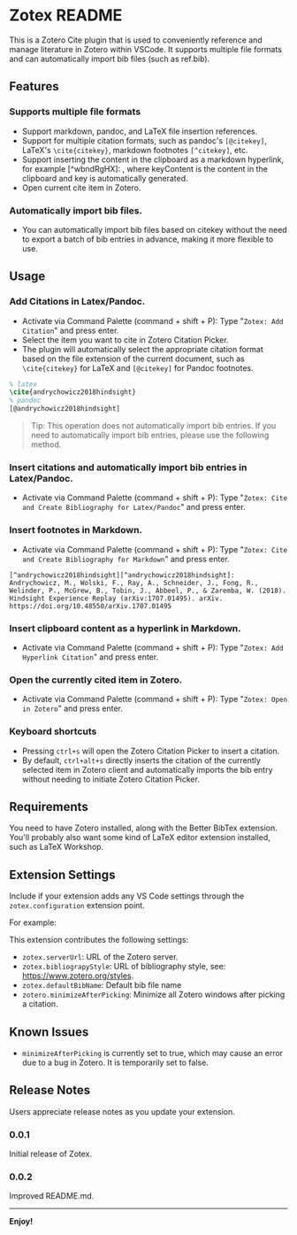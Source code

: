 # Zotex README

This is a Zotero Cite plugin that is used to conveniently reference and manage literature in Zotero within VSCode. It supports multiple file formats and can automatically import bib files (such as ref.bib).

## Features

### Supports multiple file formats
* Support markdown, pandoc, and LaTeX file insertion references.
* Support for multiple citation formats, such as pandoc's `[@citekey]`, LaTeX's `\cite{citekey}`, markdown footnotes `[^citekey]`, etc.
* Support inserting the content in the clipboard as a markdown hyperlink, for example [^wbndRgHX]: <keyContent>, where keyContent is the content in the clipboard and key is automatically generated.
* Open current cite item in Zotero.

### Automatically import bib files.
* You can automatically import bib files based on citekey without the need to export a batch of bib entries in advance, making it more flexible to use.

## Usage

### Add Citations in Latex/Pandoc.
* Activate via Command Palette (command + shift + P): Type "`Zotex: Add Citation`" and press enter.
* Select the item you want to cite in Zotero Citation Picker.
* The plugin will automatically select the appropriate citation format based on the file extension of the current document, such as `\cite{citekey}` for LaTeX and `[@citekey]` for Pandoc footnotes.

```tex
% latex
\cite{andrychowicz2018hindsight}
% pandoc
[@andrychowicz2018hindsight]
```

> Tip: This operation does not automatically import bib entries. If you need to automatically import bib entries, please use the following method.

### Insert citations and automatically import bib entries in Latex/Pandoc.
* Activate via Command Palette (command + shift + P): Type "`Zotex: Cite and Create Bibliography for Latex/Pandoc`" and press enter.

### Insert footnotes in Markdown.
* Activate via Command Palette (command + shift + P): Type "`Zotex: Cite and Create Bibliography for Markdown`" and press enter.
```
[^andrychowicz2018hindsight][^andrychowicz2018hindsight]: Andrychowicz, M., Wolski, F., Ray, A., Schneider, J., Fong, R., Welinder, P., McGrew, B., Tobin, J., Abbeel, P., & Zaremba, W. (2018). Hindsight Experience Replay (arXiv:1707.01495). arXiv. https://doi.org/10.48550/arXiv.1707.01495

```

### Insert clipboard content as a hyperlink in Markdown.
* Activate via Command Palette (command + shift + P): Type "`Zotex: Add Hyperlink Citation`" and press enter.

### Open the currently cited item in Zotero.
* Activate via Command Palette (command + shift + P): Type "`Zotex: Open in Zotero`" and press enter.

### Keyboard shortcuts
* Pressing `ctrl+s` will open the Zotero Citation Picker to insert a citation.
* By default, `ctrl+alt+s` directly inserts the citation of the currently selected item in Zotero client and automatically imports the bib entry without needing to initiate Zotero Citation Picker.

## Requirements

You need to have Zotero installed, along with the Better BibTex extension. You'll probably also want some kind of LaTeX editor extension installed, such as LaTeX Workshop.

## Extension Settings

Include if your extension adds any VS Code settings through the `zotex.configuration` extension point.

For example:

This extension contributes the following settings:

* `zotex.serverUrl`: URL of the Zotero server.
* `zotex.bibliograpyStyle`: URL of bibliography style, see: https://www.zotero.org/styles.
* `zotex.defaultBibName`: Default bib file name
* `zotero.minimizeAfterPicking`: Minimize all Zotero windows after picking a citation.

## Known Issues

* `minimizeAfterPicking` is currently set to true, which may cause an error due to a bug in Zotero. It is temporarily set to false.

## Release Notes

Users appreciate release notes as you update your extension.

### 0.0.1

Initial release of Zotex.

### 0.0.2

Improved README.md.

---

**Enjoy!**
